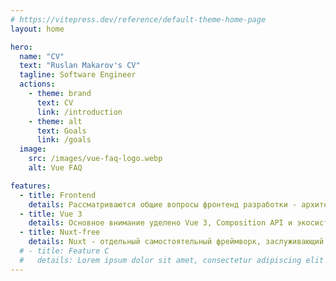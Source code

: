 ```yaml
---
# https://vitepress.dev/reference/default-theme-home-page
layout: home

hero:
  name: "CV"
  text: "Ruslan Makarov's CV"
  tagline: Software Engineer
  actions:
    - theme: brand
      text: CV
      link: /introduction
    - theme: alt
      text: Goals
      link: /goals
  image:
    src: /images/vue-faq-logo.webp
    alt: Vue FAQ

features:
  - title: Frontend
    details: Рассматриваются общие вопросы фронтенд разработки - архитектура, шаблоны, лучшие практики
  - title: Vue 3
    details: Основное внимание уделено Vue 3, Composition API и экосистеме Vue последних лет
  - title: Nuxt-free
    details: Nuxt - отдельный самостоятельный фреймворк, заслуживающий свой собственный FAQ
  # - title: Feature C
  #   details: Lorem ipsum dolor sit amet, consectetur adipiscing elit
---
```

